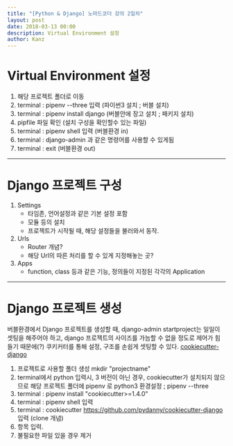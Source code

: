 ```yaml
---
title: "[Python & Django] 노마드코더 강의 2일차"
layout: post
date: 2018-03-13 00:00
description: Virtual Environment 설정
author: Kanz
---
```

# Virtual Environment 설정
1. 해당 프로젝트 폴더로 이동   
2. terminal : pipenv --three 입력 (파이썬3 설치 ; 버블 설치)
3. terminal : pipenv install django (버블안에 장고 설치 ; 패키지 설치)
4. pipfile 파일 확인 (설치 구성을 확인할수 있는 파일)
5. terminal : pipenv shell 입력 (버블환경 in)
6. terminal : django-admin 과 같은 명령어를 사용할 수 있게됨 
7. terminal : exit (버블환경 out)
   
--- 

# Django 프로젝트 구성
1. Settings 
	* 타임존, 언어설정과 같은 기본 설정 포함
	* 모듈 등의 설치
	* 프로젝트가 시작될 때, 해당 설정들을 불러와서 동작.
2. Urls
	* Router 개념?
	* 해당 Url의 따른 처리를 할 수 있게 지정해놓는 곳?
3. Apps
	* function, class 등과 같은 기능, 정의들이 지정된 각각의 Application
   
---

# Django 프로젝트 생성
버블환경에서 Django 프로젝트를 생성할 때, django-admin startproject는 일일이 셋팅을 해주어야 하고, django 프로젝트의 사이즈를 가늠할 수 없을 정도로 제어가 힘들기 때문에(?) 쿠키커터를 통해 설정, 구조를 손쉽게 셋팅할 수 있다.
[cookiecutter-django](https://github.com/pydanny/cookiecutter-django)

1. 프로젝트로 사용할 폴더 생성 mkdir "projectname"
2. terminal에서 python 입력시, 3 버전이 아닌 경우, cookiecutter가 설치되지 않으므로 해당 프로젝트 폴더에 pipenv 로 python3 환경설정 ; pipenv --three
3. terminal : pipenv install "cookiecutter>=1.4.0"
4. terminal : pipenv shell 입력
5. terminal : cookiecutter https://github.com/pydanny/cookiecutter-django 입력 (clone 개념)
6. 항목 입력.
7. 불필요한 파일 있을 경우 제거





